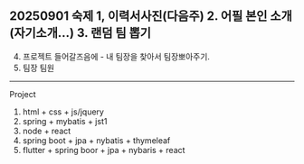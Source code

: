 20250901 숙제 
1,  이력서사진(다음주)
2.  어필 본인 소개(자기소개...)
3. 랜덤 팀 뽑기
--- 
4. 프로젝트 들어갈즈음에 - 내 팀장을 찾아서 팀장뽀아주기.
5. 팀장 팀원

---
Project 
1. html + css + js/jquery 
2. spring + mybatis + jst1
3. node + react 
4. spring boot + jpa + nybatis + thymeleaf
5. flutter + spring boor + jpa + nybaris + react
